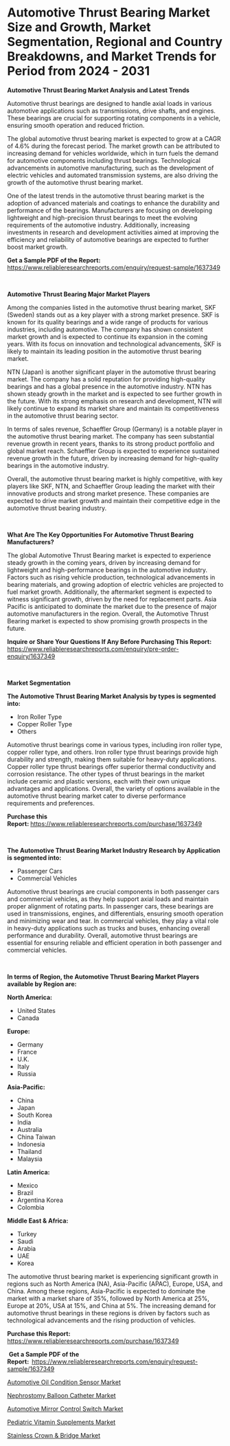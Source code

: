 <p><h1>Automotive Thrust Bearing Market Size and Growth, Market Segmentation, Regional and Country Breakdowns, and Market Trends for Period from 2024 -  2031</h1></p><p><strong>Automotive Thrust Bearing Market Analysis and Latest Trends</strong></p>
<p><p>Automotive thrust bearings are designed to handle axial loads in various automotive applications such as transmissions, drive shafts, and engines. These bearings are crucial for supporting rotating components in a vehicle, ensuring smooth operation and reduced friction.</p><p>The global automotive thrust bearing market is expected to grow at a CAGR of 4.6% during the forecast period. The market growth can be attributed to increasing demand for vehicles worldwide, which in turn fuels the demand for automotive components including thrust bearings. Technological advancements in automotive manufacturing, such as the development of electric vehicles and automated transmission systems, are also driving the growth of the automotive thrust bearing market.</p><p>One of the latest trends in the automotive thrust bearing market is the adoption of advanced materials and coatings to enhance the durability and performance of the bearings. Manufacturers are focusing on developing lightweight and high-precision thrust bearings to meet the evolving requirements of the automotive industry. Additionally, increasing investments in research and development activities aimed at improving the efficiency and reliability of automotive bearings are expected to further boost market growth.</p></p>
<p><strong>Get a Sample PDF of the Report:&nbsp;</strong> <a href="https://www.reliableresearchreports.com/enquiry/request-sample/1637349">https://www.reliableresearchreports.com/enquiry/request-sample/1637349</a></p>
<p>&nbsp;</p>
<p><strong>Automotive Thrust Bearing Major Market Players</strong></p>
<p><p>Among the companies listed in the automotive thrust bearing market, SKF (Sweden) stands out as a key player with a strong market presence. SKF is known for its quality bearings and a wide range of products for various industries, including automotive. The company has shown consistent market growth and is expected to continue its expansion in the coming years. With its focus on innovation and technological advancements, SKF is likely to maintain its leading position in the automotive thrust bearing market.</p><p>NTN (Japan) is another significant player in the automotive thrust bearing market. The company has a solid reputation for providing high-quality bearings and has a global presence in the automotive industry. NTN has shown steady growth in the market and is expected to see further growth in the future. With its strong emphasis on research and development, NTN will likely continue to expand its market share and maintain its competitiveness in the automotive thrust bearing sector.</p><p>In terms of sales revenue, Schaeffler Group (Germany) is a notable player in the automotive thrust bearing market. The company has seen substantial revenue growth in recent years, thanks to its strong product portfolio and global market reach. Schaeffler Group is expected to experience sustained revenue growth in the future, driven by increasing demand for high-quality bearings in the automotive industry.</p><p>Overall, the automotive thrust bearing market is highly competitive, with key players like SKF, NTN, and Schaeffler Group leading the market with their innovative products and strong market presence. These companies are expected to drive market growth and maintain their competitive edge in the automotive thrust bearing industry.</p></p>
<p>&nbsp;</p>
<p><strong>What Are The Key Opportunities For Automotive Thrust Bearing Manufacturers?</strong></p>
<p><p>The global Automotive Thrust Bearing market is expected to experience steady growth in the coming years, driven by increasing demand for lightweight and high-performance bearings in the automotive industry. Factors such as rising vehicle production, technological advancements in bearing materials, and growing adoption of electric vehicles are projected to fuel market growth. Additionally, the aftermarket segment is expected to witness significant growth, driven by the need for replacement parts. Asia Pacific is anticipated to dominate the market due to the presence of major automotive manufacturers in the region. Overall, the Automotive Thrust Bearing market is expected to show promising growth prospects in the future.</p></p>
<p><strong>Inquire or Share Your Questions If Any Before Purchasing This Report:</strong> <a href="https://www.reliableresearchreports.com/enquiry/pre-order-enquiry/1637349">https://www.reliableresearchreports.com/enquiry/pre-order-enquiry/1637349</a></p>
<p>&nbsp;</p>
<p><strong>Market Segmentation</strong></p>
<p><strong>The Automotive Thrust Bearing Market Analysis by types is segmented into:</strong></p>
<p><ul><li>Iron Roller Type</li><li>Copper Roller Type</li><li>Others</li></ul></p>
<p><p>Automotive thrust bearings come in various types, including iron roller type, copper roller type, and others. Iron roller type thrust bearings provide high durability and strength, making them suitable for heavy-duty applications. Copper roller type thrust bearings offer superior thermal conductivity and corrosion resistance. The other types of thrust bearings in the market include ceramic and plastic versions, each with their own unique advantages and applications. Overall, the variety of options available in the automotive thrust bearing market cater to diverse performance requirements and preferences.</p></p>
<p><strong>Purchase this Report:&nbsp;</strong><a href="https://www.reliableresearchreports.com/purchase/1637349">https://www.reliableresearchreports.com/purchase/1637349</a></p>
<p>&nbsp;</p>
<p><strong>The Automotive Thrust Bearing Market Industry Research by Application is segmented into:</strong></p>
<p><ul><li>Passenger Cars</li><li>Commercial Vehicles</li></ul></p>
<p><p>Automotive thrust bearings are crucial components in both passenger cars and commercial vehicles, as they help support axial loads and maintain proper alignment of rotating parts. In passenger cars, these bearings are used in transmissions, engines, and differentials, ensuring smooth operation and minimizing wear and tear. In commercial vehicles, they play a vital role in heavy-duty applications such as trucks and buses, enhancing overall performance and durability. Overall, automotive thrust bearings are essential for ensuring reliable and efficient operation in both passenger and commercial vehicles.</p></p>
<p>&nbsp;</p>
<p><strong>In terms of Region, the Automotive Thrust Bearing Market Players available by Region are:</strong></p>
<p>
    <p> <strong> North America: </strong>
        <ul>
            <li>United States</li>
            <li>Canada</li>
        </ul>
        </p> 
    <p> <strong> Europe: </strong>
        <ul>
            <li>Germany</li>
            <li>France</li>
            <li>U.K.</li>
            <li>Italy</li>
            <li>Russia</li>
        </ul>
        </p> 
    <p> <strong> Asia-Pacific: </strong>
        <ul>
            <li>China</li>
            <li>Japan</li>
            <li>South Korea</li>
            <li>India</li>
            <li>Australia</li>
            <li>China Taiwan</li>
            <li>Indonesia</li>
            <li>Thailand</li>
            <li>Malaysia</li>
        </ul>
        </p> 
    <p> <strong> Latin America: </strong>
        <ul>
            <li>Mexico</li>
            <li>Brazil</li>
            <li>Argentina Korea</li>
            <li>Colombia</li>
        </ul>
        </p> 
    <p> <strong> Middle East & Africa: </strong>
        <ul>
            <li>Turkey</li>
            <li>Saudi</li>
            <li>Arabia</li>
            <li>UAE</li>
            <li>Korea</li>
        </ul>
    </p>
    </p>
<p><p>The automotive thrust bearing market is experiencing significant growth in regions such as North America (NA), Asia-Pacific (APAC), Europe, USA, and China. Among these regions, Asia-Pacific is expected to dominate the market with a market share of 35%, followed by North America at 25%, Europe at 20%, USA at 15%, and China at 5%. The increasing demand for automotive thrust bearings in these regions is driven by factors such as technological advancements and the rising production of vehicles.</p></p>
<p><strong>Purchase this Report: </strong><a href="https://www.reliableresearchreports.com/purchase/1637349">https://www.reliableresearchreports.com/purchase/1637349</a></p>
<p>&nbsp;<strong>Get a Sample PDF of the Report:&nbsp;&nbsp;</strong><a href="https://www.reliableresearchreports.com/enquiry/request-sample/1637349">https://www.reliableresearchreports.com/enquiry/request-sample/1637349</a></p>
<p><strong></strong></p>
<p><p><a href="https://github.com/jodemen/Market-Research-Report-List-1/blob/main/automotive-oil-condition-sensor-market.md">Automotive Oil Condition Sensor Market</a></p><p><a href="https://medium.com/@nicolabailey67/nephrostomy-balloon-catheter-market-comprehensive-assessment-by-type-application-and-geography-7549384716df">Nephrostomy Balloon Catheter Market</a></p><p><a href="https://github.com/jj19131/Market-Research-Report-List-1/blob/main/automotive-mirror-control-switch-market.md">Automotive Mirror Control Switch Market</a></p><p><a href="https://issuu.com/reportprime-2/docs/pediatric-vitamin-supplements-market-size-2030.ppt">Pediatric Vitamin Supplements Market</a></p><p><a href="https://issuu.com/reportprime-2/docs/stainless-crown-bridge-market-size-2030.pptx">Stainless Crown & Bridge Market</a></p></p>